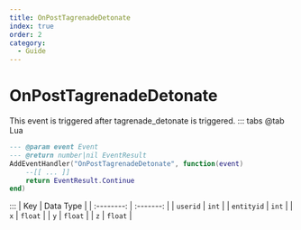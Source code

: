 ```yaml
---
title: OnPostTagrenadeDetonate
index: true
order: 2
category:
  - Guide
---
```


# OnPostTagrenadeDetonate
This event is triggered after tagrenade_detonate is triggered.
::: tabs
@tab Lua
```lua
--- @param event Event
--- @return number|nil EventResult
AddEventHandler("OnPostTagrenadeDetonate", function(event)
    --[[ ... ]]
    return EventResult.Continue
end)
```

:::
|     Key    | Data Type |
| :--------: | :-------: |
|  `userid`  |   `int`   |
| `entityid` |   `int`   |
|     `x`    |  `float`  |
|     `y`    |  `float`  |
|     `z`    |  `float`  |